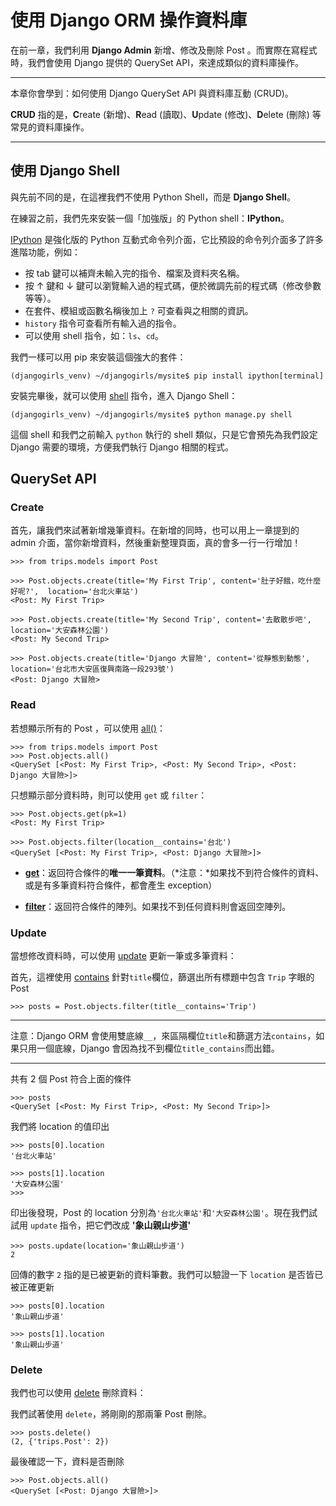 # 使用 Django ORM 操作資料庫

在前一章，我們利用 **Django Admin** 新增、修改及刪除 Post 。而實際在寫程式時，我們會使用 Django 提供的 QuerySet API，來達成類似的資料庫操作。

---

本章你會學到：如何使用 Django QuerySet API 與資料庫互動 (CRUD)。

**CRUD** 指的是，**C**reate (新增)、**R**ead (讀取)、**U**pdate (修改)、**D**elete (刪除) 等常見的資料庫操作。

---

## 使用 Django Shell

與先前不同的是，在這裡我們不使用 Python Shell，而是 **Django Shell**。

在練習之前，我們先來安裝一個「加強版」的 Python shell：**IPython**。

[IPython](https://ipython.org/) 是強化版的 Python 互動式命令列介面，它比預設的命令列介面多了許多進階功能，例如：

- 按 tab 鍵可以補齊未輸入完的指令、檔案及資料夾名稱。
- 按 ↑ 鍵和 ↓ 鍵可以瀏覽輸入過的程式碼，便於微調先前的程式碼（修改參數等等）。
- 在套件、模組或函數名稱後加上 `?` 可查看與之相關的資訊。
- `history` 指令可查看所有輸入過的指令。
- 可以使用 shell 指令，如：`ls`、`cd`。

我們一樣可以用 pip 來安裝這個強大的套件：

```
(djangogirls_venv) ~/djangogirls/mysite$ pip install ipython[terminal]
```

安裝完畢後，就可以使用 [shell](https://docs.djangoproject.com/en/1.11/ref/django-admin/#django-admin-shell) 指令，進入 Django Shell：

```
(djangogirls_venv) ~/djangogirls/mysite$ python manage.py shell
```

這個 shell 和我們之前輸入 `python` 執行的 shell 類似，只是它會預先為我們設定 Django 需要的環境，方便我們執行 Django 相關的程式。


## QuerySet API

### Create

首先，讓我們來試著新增幾筆資料。在新增的同時，也可以用上一章提到的 admin 介面，當你新增資料，然後重新整理頁面，真的會多一行一行增加！

```
>>> from trips.models import Post

>>> Post.objects.create(title='My First Trip', content='肚子好餓，吃什麼好呢?',  location='台北火車站')
<Post: My First Trip>

>>> Post.objects.create(title='My Second Trip', content='去散散步吧',  location='大安森林公園')
<Post: My Second Trip>

>>> Post.objects.create(title='Django 大冒險', content='從靜態到動態',  location='台北市大安區復興南路一段293號')
<Post: Django 大冒險>
```

### Read

若想顯示所有的 Post ，可以使用
[all()](https://docs.djangoproject.com/en/1.11/ref/models/querysets/#django.db.models.query.QuerySet.all)：

```
>>> from trips.models import Post
>>> Post.objects.all()
<QuerySet [<Post: My First Trip>, <Post: My Second Trip>, <Post: Django 大冒險>]>
```

只想顯示部分資料時，則可以使用 `get` 或 `filter`：

```
>>> Post.objects.get(pk=1)
<Post: My First Trip>

>>> Post.objects.filter(location__contains='台北')
<QuerySet [<Post: My First Trip>, <Post: Django 大冒險>]>
```

- [**get**](https://docs.djangoproject.com/en/1.11/ref/models/querysets/#get)：返回符合條件的**唯一一筆資料**。（*注意：*如果找不到符合條件的資料、或是有多筆資料符合條件，都會產生 exception）

- [**filter**](https://docs.djangoproject.com/en/1.11/ref/models/querysets/#filter)：返回符合條件的陣列。如果找不到任何資料則會返回空陣列。


### Update

當想修改資料時，可以使用 [update](https://docs.djangoproject.com/en/1.11/ref/models/querysets/#django.db.models.query.QuerySet.update) 更新一筆或多筆資料：

首先，這裡使用 [contains](https://docs.djangoproject.com/en/1.11/ref/models/querysets/#contains) 針對`title`欄位，篩選出所有標題中包含 `Trip` 字眼的 Post

```
>>> posts = Post.objects.filter(title__contains='Trip')
```

---

注意：Django ORM 會使用雙底線`__`，來區隔欄位`title`和篩選方法`contains`，如果只用一個底線，Django
會因為找不到欄位`title_contains`而出錯。

---

共有 2 個 Post 符合上面的條件

```
>>> posts
<QuerySet [<Post: My First Trip>, <Post: My Second Trip>]>
```

我們將 location 的值印出

```
>>> posts[0].location
'台北火車站'

>>> posts[1].location
'大安森林公園'
>>>
```

印出後發現，Post 的 location 分別為`'台北火車站'`和`'大安森林公園'`。現在我們試試用 `update` 指令，把它們改成 **'象山親山步道'**

```
>>> posts.update(location='象山親山步道')
2
```

回傳的數字 `2` 指的是已被更新的資料筆數。我們可以驗證一下 `location` 是否皆已被正確更新

```
>>> posts[0].location
'象山親山步道'

>>> posts[1].location
'象山親山步道'
```

### Delete

我們也可以使用 [delete](https://docs.djangoproject.com/en/1.11/ref/models/querysets/#django.db.models.query.QuerySet.delete) 刪除資料：

我們試著使用 `delete`，將剛剛的那兩筆 Post 刪除。

```
>>> posts.delete()
(2, {'trips.Post': 2})
```

最後確認一下，資料是否刪除

```
>>> Post.objects.all()
<QuerySet [<Post: Django 大冒險>]>
```
